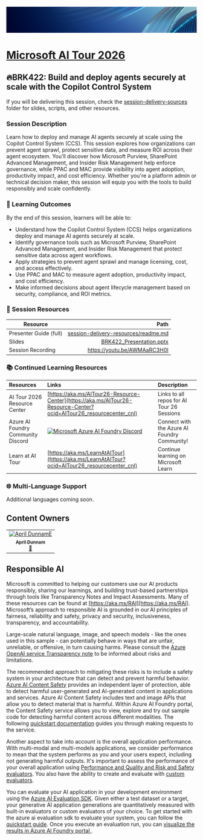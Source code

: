 


<p align="center">
<img src="img/Banner-MS-AI-Tour-26.png" alt="decorative banner" width="1200"/>
</p>

# [Microsoft AI Tour 2026](https://aitour.microsoft.com)

## 🔥BRK422: Build and deploy agents securely at scale with the Copilot Control System

If you will be delivering this session, check the [session-delivery-sources](./session-delivery-resources/) folder for slides, scripts, and other resources.

### Session Description

Learn how to deploy and manage AI agents securely at scale using the Copilot Control System (CCS). This session explores how organizations can prevent agent sprawl, protect sensitive data, and measure ROI across their agent ecosystem. You’ll discover how Microsoft Purview, SharePoint Advanced Management, and Insider Risk Management help enforce governance, while PPAC and MAC provide visibility into agent adoption, productivity impact, and cost efficiency. Whether you're a platform admin or technical decision maker, this session will equip you with the tools to build responsibly and scale confidently.

### 🧠 Learning Outcomes

By the end of this session, learners will be able to:

- Understand how the Copilot Control System (CCS) helps organizations deploy and manage AI agents securely at scale.
- Identify governance tools such as Microsoft Purview, SharePoint Advanced Management, and Insider Risk Management that protect sensitive data across agent workflows.
- Apply strategies to prevent agent sprawl and manage licensing, cost, and access effectively.
- Use PPAC and MAC to measure agent adoption, productivity impact, and cost efficiency.
- Make informed decisions about agent lifecycle management based on security, compliance, and ROI metrics.

### 🔗 Session Resources

| Resource | Path |
|---|---:|
| Presenter Guide (full) | [session-delivery-resources/readme.md](session-delivery-resources/readme.md)
| Slides | [BRK422_Presentation.pptx](https://assetsmanagement952e.blob.core.windows.net/assets/BRK422%20Deploy%20and%20manage%20agents%20securely%20at%20scale%20with%20the%20Copilot%20Control%20System/BRK422_Presentation_V1.0.pptx) |
| Session Recording | https://youtu.be/AWMAaRC3H0I |

### 📚 Continued Learning Resources
| Resources          | Links                             | Description        |
|:-------------------|:----------------------------------|:-------------------|
| AI Tour 2026 Resource Center | [https://aka.ms/AITour26-Resource-Center](https://aka.ms/AITour26-Resource-Center?ocid=AITour26_resourcecenter_cnl) | Links to all repos for AI Tour 26 Sessions |
| Azure AI Foundry Community Discord | [![Microsoft Azure AI Foundry Discord](https://dcbadge.limes.pink/api/server/Pwpvf3TWaw)](https://discord.gg/Pwpvf3TWaw)| Connect with the Azure AI Foundry Community! |
| Learn at AI Tour | [https://aka.ms/LearnAtAITour](https://aka.ms/LearnAtAITour?ocid=AITour26_resourcecenter_cnl) | Continue learning on Microsoft Learn |

### 🌐 Multi-Language Support

Additional languages coming soon.

## Content Owners

<table>
<tr>
    <td align="center"><a href="https://github.com/aprildunnam">
        <img src="https://avatars.githubusercontent.com/u/20760857?v=4" width="100px;" alt="April DunnamE"
"/><br />
        <sub><b> April Dunnam
</b></sub></a><br />
            <a href="https://github.com/aprildunnam" title="talk">📢</a> 
    </td>
  
</tr></table>

## Responsible AI

Microsoft is committed to helping our customers use our AI products responsibly, sharing our learnings, and building trust-based partnerships through tools like Transparency Notes and Impact Assessments. Many of these resources can be found at [https://aka.ms/RAI](https://aka.ms/RAI).
Microsoft’s approach to responsible AI is grounded in our AI principles of fairness, reliability and safety, privacy and security, inclusiveness, transparency, and accountability.

Large-scale natural language, image, and speech models - like the ones used in this sample - can potentially behave in ways that are unfair, unreliable, or offensive, in turn causing harms. Please consult the [Azure OpenAI service Transparency note](https://learn.microsoft.com/legal/cognitive-services/openai/transparency-note?tabs=text) to be informed about risks and limitations.

The recommended approach to mitigating these risks is to include a safety system in your architecture that can detect and prevent harmful behavior. [Azure AI Content Safety](https://learn.microsoft.com/azure/ai-services/content-safety/overview) provides an independent layer of protection, able to detect harmful user-generated and AI-generated content in applications and services. Azure AI Content Safety includes text and image APIs that allow you to detect material that is harmful. Within Azure AI Foundry portal, the Content Safety service allows you to view, explore and try out sample code for detecting harmful content across different modalities. The following [quickstart documentation](https://learn.microsoft.com/azure/ai-services/content-safety/quickstart-text?tabs=visual-studio%2Clinux&pivots=programming-language-rest) guides you through making requests to the service.

Another aspect to take into account is the overall application performance. With multi-modal and multi-models applications, we consider performance to mean that the system performs as you and your users expect, including not generating harmful outputs. It's important to assess the performance of your overall application using [Performance and Quality and Risk and Safety evaluators](https://learn.microsoft.com/azure/ai-studio/concepts/evaluation-metrics-built-in). You also have the ability to create and evaluate with [custom evaluators](https://learn.microsoft.com/azure/ai-studio/how-to/develop/evaluate-sdk#custom-evaluators).

You can evaluate your AI application in your development environment using the [Azure AI Evaluation SDK](https://microsoft.github.io/promptflow/index.html). Given either a test dataset or a target, your generative AI application generations are quantitatively measured with built-in evaluators or custom evaluators of your choice. To get started with the azure ai evaluation sdk to evaluate your system, you can follow the [quickstart guide](https://learn.microsoft.com/azure/ai-studio/how-to/develop/flow-evaluate-sdk). Once you execute an evaluation run, you can [visualize the results in Azure AI Foundry portal ](https://learn.microsoft.com/azure/ai-studio/how-to/evaluate-flow-results).
